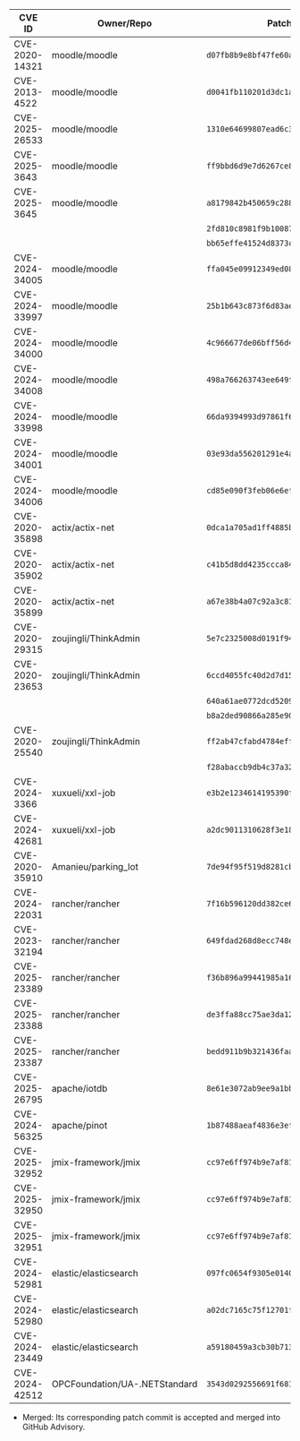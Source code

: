 | CVE ID        | Owner/Repo                  | Patch Commit                                  | Status |
|---------------|-----------------------------|-----------------------------------------------|--------|
| CVE-2020-14321| moodle/moodle               | `d07fb8b9e8bf47fe60ad2aea553329bd1fb96e37`    | Merged |
| CVE-2013-4522 | moodle/moodle               | `d0041fb110201d3dc1a4546eca8b6108b440d1c5`    | Merged |
| CVE-2025-26533| moodle/moodle               | `1310e64699807ead6c38ee89354ac57c503c2836`    | Merged |
| CVE-2025-3643 | moodle/moodle               | `ff9bbd6d9e7d6267ce85e6c9afbeb19581f2a85f`    | Merged |
| CVE-2025-3645 | moodle/moodle               | `a8179842b450659c288f284e06361a4fbab8742a`    | Merged |
|               |                             | `2fd810c8981f9b10087467a3b8fce779b157200f`    | Merged |
|               |                             | `bb65effe41524d8373c1dc499c3323ac469ea558`    | Merged |
| CVE-2024-34005| moodle/moodle               | `ffa045e09912349ed08d6591ec84cb83e57235cc`    | Merged |
| CVE-2024-33997| moodle/moodle               | `25b1b643c873f6d83ae61903012896b2811fa3bb`    | Merged |
| CVE-2024-34000| moodle/moodle               | `4c966677de06bff56d46d55c419049f78e70f017`    | Merged |
| CVE-2024-34008| moodle/moodle               | `498a766263743ee649f6874e440a94517a077e2`    | Merged |
| CVE-2024-33998| moodle/moodle               | `66da9394993d97861f6c80bc4ec4ee9b513d2f33`    | Merged |
| CVE-2024-34001| moodle/moodle               | `03e93da556201291e4a345d353a06d08d5d04dd6`    | Merged |
| CVE-2024-34006| moodle/moodle               | `cd85e090f3feb06e6eff65d1499a67353d82d3cb`    | Merged |
| CVE-2020-35898| actix/actix-net             | `0dca1a705ad1ff4885b3491ecb809a808e1de66c`    | Merged |
| CVE-2020-35902| actix/actix-net             | `c41b5d8dd4235ccca84d0b687996615c0c64d956`    | Merged |
| CVE-2020-35899| actix/actix-net             | `a67e38b4a07c92a3c81fa833f9eb1e91e74e39b7`    | Merged |
| CVE-2020-29315| zoujingli/ThinkAdmin        | `5e7c2325008d0191f941666b5589c08a070ce838`    | Merged |
| CVE-2020-23653| zoujingli/ThinkAdmin        | `6ccd4055fc40d2d7d154920a1859a7c19774bd1a`    | Merged |
|               |                             | `640a61ae0772dcd5209d74dff8ad373e61e8ad8c`    | Merged |
|               |                             | `b8a2ded90866a285e9022c842e546d8a6fa5fa6d`    | Merged |
| CVE-2020-25540| zoujingli/ThinkAdmin        | `ff2ab47cfabd4784effbf72a2a386c5d25c43a9a`    | Merged |
|               |                             | `f28abaccb9db4c37a32d237c7c76e392d7f544f1`    | Merged |
| CVE-2024-3366 | xuxueli/xxl-job             | `e3b2e1234614195390f46e26c15cd4881bd4dbe3`    | Merged |
| CVE-2024-42681| xuxueli/xxl-job             | `a2dc9011310628f3e18c3a5095e7e6a946d017bd`    | Merged |
| CVE-2020-35910| Amanieu/parking\_lot          | `7de94f95f519d8281cb48457964065b463d26736`    | Merged |
| CVE-2024-22031| rancher/rancher             | `7f16b596120dd382ce6e9ed0baf83bc23f633054`    | Merged |
| CVE-2023-32194| rancher/rancher             | `649fdad268d8ecc748e9fdcca2ddcfdc900f9eaa`    | Merged |
| CVE-2025-23389| rancher/rancher             | `f36b896a99441985a1658e1b8c504d77e52fee4f`    | Merged |
| CVE-2025-23388| rancher/rancher             | `de3ffa88cc75ae3da122bd36a4489663b5157ee3`    | Merged |
| CVE-2025-23387| rancher/rancher             | `bedd911b9b321436faa2d9e20a161f6ac396aa74`    | Merged |
| CVE-2025-26795| apache/iotdb                | `8e61e3072ab9ee9a1bbf6c3230014111965462bf`    | Merged |
| CVE-2024-56325| apache/pinot                | `1b87488aeaf4836e3ef25b426ebbf1ad5a68e68f`    | Merged |
| CVE-2025-32952| jmix-framework/jmix         | `cc97e6ff974b9e7af8160fab39cc5866169daa37`    | Merged |
| CVE-2025-32950| jmix-framework/jmix         | `cc97e6ff974b9e7af8160fab39cc5866169daa37`    | Merged |
| CVE-2025-32951| jmix-framework/jmix         | `cc97e6ff974b9e7af8160fab39cc5866169daa37`    | Merged |
| CVE-2024-52981| elastic/elasticsearch       | `097fc0654f9305e01402a06c82926bb04ebe5495`    | Merged |
| CVE-2024-52980| elastic/elasticsearch       | `a02dc7165c75f12701f8d47a2bdefe5283735267`    | Merged |
| CVE-2024-23449| elastic/elasticsearch       | `a59180459a3cb30b71399d778943cab4ac2191c4`    | Merged |
| CVE-2024-42512| OPCFoundation/UA-.NETStandard | `3543d0292556691f681e39145e2de4526b90487d`    | Merged |


* Merged: Its corresponding patch commit is accepted and merged into GitHub Advisory.
